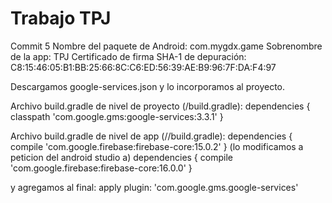 # Trabajo TPJ
Commit 5
Nombre del paquete de Android:
com.mygdx.game
Sobrenombre de la app:
TPJ
Certificado de firma SHA-1 de depuración:
C8:15:46:05:B1:BB:25:66:8C:C6:ED:56:39:AE:B9:96:7F:DA:F4:97

Descargamos google-services.json y lo incorporamos al proyecto.

Archivo build.gradle de nivel de proyecto (<project>/build.gradle):
dependencies {
classpath 'com.google.gms:google-services:3.3.1'
}

Archivo build.gradle de nivel de app (<project>/<app-module>/build.gradle):
dependencies {
compile 'com.google.firebase:firebase-core:15.0.2'
}
(lo modificamos a peticion del android studio a)
dependencies {
compile 'com.google.firebase:firebase-core:16.0.0'
}

y agregamos al final:
apply plugin: 'com.google.gms.google-services'
